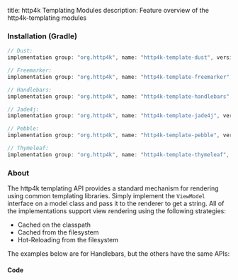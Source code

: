 title: http4k Templating Modules
description: Feature overview of the http4k-templating modules

### Installation (Gradle)

```groovy
// Dust: 
implementation group: "org.http4k", name: "http4k-template-dust", version: "4.30.1.0"

// Freemarker: 
implementation group: "org.http4k", name: "http4k-template-freemarker", version: "4.30.1.0"

// Handlebars: 
implementation group: "org.http4k", name: "http4k-template-handlebars", version: "4.30.1.0"

// Jade4j: 
implementation group: "org.http4k", name: "http4k-template-jade4j", version: "4.30.1.0"

// Pebble: 
implementation group: "org.http4k", name: "http4k-template-pebble", version: "4.30.1.0"

// Thymeleaf: 
implementation group: "org.http4k", name: "http4k-template-thymeleaf", version: "4.30.1.0"
```

### About
The http4k templating API provides a standard mechanism for rendering using common templating libraries. Simply implement the `ViewModel` interface on a model class and pass it to the renderer to get a string. All of the implementations support view rendering using the following strategies:

* Cached on the classpath
* Cached from the filesystem
* Hot-Reloading from the filesystem

The examples below are for Handlebars, but the others have the same APIs:

#### Code  [<img class="octocat"/>](https://github.com/http4k/http4k/blob/master/src/docs/guide/reference/templating/example.kt)

<script src="https://gist-it.appspot.com/https://github.com/http4k/http4k/blob/master/src/docs/guide/reference/templating/example.kt"></script>

[http4k]: https://http4k.org
